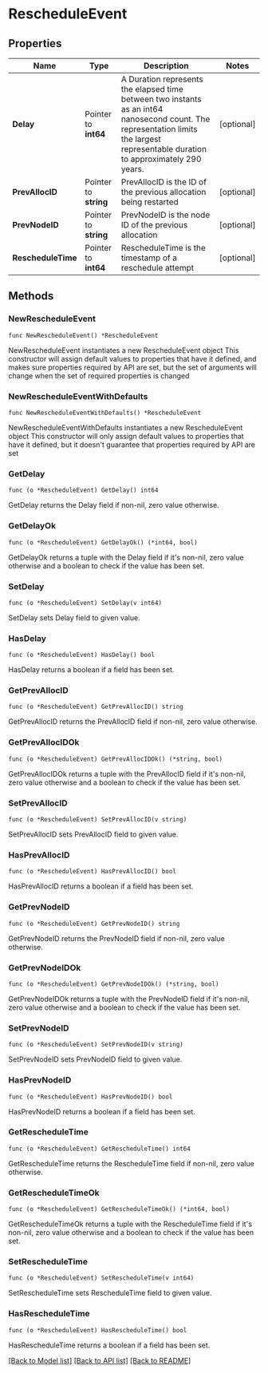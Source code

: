 # RescheduleEvent

## Properties

Name | Type | Description | Notes
------------ | ------------- | ------------- | -------------
**Delay** | Pointer to **int64** | A Duration represents the elapsed time between two instants as an int64 nanosecond count. The representation limits the largest representable duration to approximately 290 years. | [optional] 
**PrevAllocID** | Pointer to **string** | PrevAllocID is the ID of the previous allocation being restarted | [optional] 
**PrevNodeID** | Pointer to **string** | PrevNodeID is the node ID of the previous allocation | [optional] 
**RescheduleTime** | Pointer to **int64** | RescheduleTime is the timestamp of a reschedule attempt | [optional] 

## Methods

### NewRescheduleEvent

`func NewRescheduleEvent() *RescheduleEvent`

NewRescheduleEvent instantiates a new RescheduleEvent object
This constructor will assign default values to properties that have it defined,
and makes sure properties required by API are set, but the set of arguments
will change when the set of required properties is changed

### NewRescheduleEventWithDefaults

`func NewRescheduleEventWithDefaults() *RescheduleEvent`

NewRescheduleEventWithDefaults instantiates a new RescheduleEvent object
This constructor will only assign default values to properties that have it defined,
but it doesn't guarantee that properties required by API are set

### GetDelay

`func (o *RescheduleEvent) GetDelay() int64`

GetDelay returns the Delay field if non-nil, zero value otherwise.

### GetDelayOk

`func (o *RescheduleEvent) GetDelayOk() (*int64, bool)`

GetDelayOk returns a tuple with the Delay field if it's non-nil, zero value otherwise
and a boolean to check if the value has been set.

### SetDelay

`func (o *RescheduleEvent) SetDelay(v int64)`

SetDelay sets Delay field to given value.

### HasDelay

`func (o *RescheduleEvent) HasDelay() bool`

HasDelay returns a boolean if a field has been set.

### GetPrevAllocID

`func (o *RescheduleEvent) GetPrevAllocID() string`

GetPrevAllocID returns the PrevAllocID field if non-nil, zero value otherwise.

### GetPrevAllocIDOk

`func (o *RescheduleEvent) GetPrevAllocIDOk() (*string, bool)`

GetPrevAllocIDOk returns a tuple with the PrevAllocID field if it's non-nil, zero value otherwise
and a boolean to check if the value has been set.

### SetPrevAllocID

`func (o *RescheduleEvent) SetPrevAllocID(v string)`

SetPrevAllocID sets PrevAllocID field to given value.

### HasPrevAllocID

`func (o *RescheduleEvent) HasPrevAllocID() bool`

HasPrevAllocID returns a boolean if a field has been set.

### GetPrevNodeID

`func (o *RescheduleEvent) GetPrevNodeID() string`

GetPrevNodeID returns the PrevNodeID field if non-nil, zero value otherwise.

### GetPrevNodeIDOk

`func (o *RescheduleEvent) GetPrevNodeIDOk() (*string, bool)`

GetPrevNodeIDOk returns a tuple with the PrevNodeID field if it's non-nil, zero value otherwise
and a boolean to check if the value has been set.

### SetPrevNodeID

`func (o *RescheduleEvent) SetPrevNodeID(v string)`

SetPrevNodeID sets PrevNodeID field to given value.

### HasPrevNodeID

`func (o *RescheduleEvent) HasPrevNodeID() bool`

HasPrevNodeID returns a boolean if a field has been set.

### GetRescheduleTime

`func (o *RescheduleEvent) GetRescheduleTime() int64`

GetRescheduleTime returns the RescheduleTime field if non-nil, zero value otherwise.

### GetRescheduleTimeOk

`func (o *RescheduleEvent) GetRescheduleTimeOk() (*int64, bool)`

GetRescheduleTimeOk returns a tuple with the RescheduleTime field if it's non-nil, zero value otherwise
and a boolean to check if the value has been set.

### SetRescheduleTime

`func (o *RescheduleEvent) SetRescheduleTime(v int64)`

SetRescheduleTime sets RescheduleTime field to given value.

### HasRescheduleTime

`func (o *RescheduleEvent) HasRescheduleTime() bool`

HasRescheduleTime returns a boolean if a field has been set.


[[Back to Model list]](../README.md#documentation-for-models) [[Back to API list]](../README.md#documentation-for-api-endpoints) [[Back to README]](../README.md)


